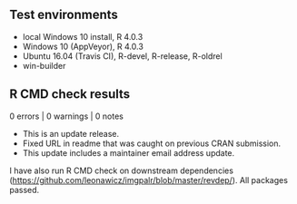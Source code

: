 ## Test environments

* local Windows 10 install, R 4.0.3
* Windows 10 (AppVeyor), R 4.0.3
* Ubuntu 16.04 (Travis CI), R-devel, R-release, R-oldrel
* win-builder

## R CMD check results

0 errors | 0 warnings | 0 notes

* This is an update release.
* Fixed URL in readme that was caught on previous CRAN submission.
* This update includes a maintainer email address update.

I have also run R CMD check on downstream dependencies 
(https://github.com/leonawicz/imgpalr/blob/master/revdep/). 
All packages passed.
